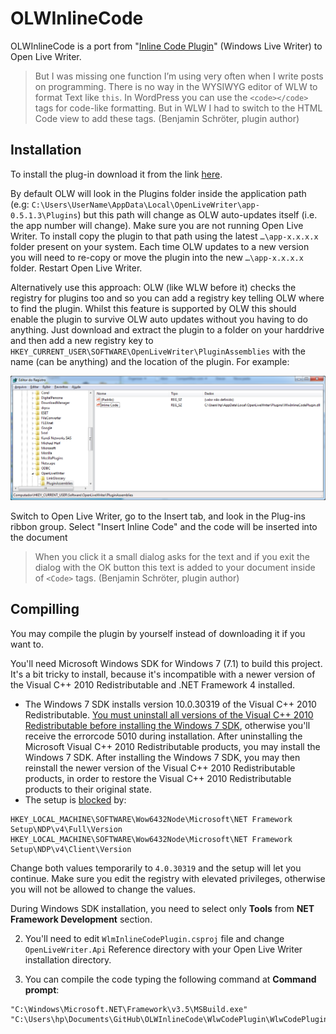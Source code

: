# OLWInlineCode

OLWInlineCode is a port from "[Inline Code Plugin](https://www.ticklishtechs.net/2008/02/21/windows-live-writer-plugin-for-code-in-wordpress/)" (Windows Live Writer) to Open Live Writer.

> But I was missing one function I’m using very often when I write posts on programming. There is no way in the WYSIWYG editor of WLW to format Text like `this`. In WordPress you can use the `<code></code>` tags for code-like formatting. But in WLW I had to switch to the HTML Code view to add these tags.
(Benjamin Schröter, plugin author)

## Installation
To install the plug-in download it from the link [here](https://github.com/coldscientist/olwinlinecode/releases/latest).

By default OLW will look in the Plugins folder inside the application path (e.g: `C:\Users\UserName\AppData\Local\OpenLiveWriter\app-0.5.1.3\Plugins`) but this path will change as OLW auto-updates itself (i.e. the app number will change). Make sure you are not running Open Live Writer. To install copy the plugin to that path using the latest `…\app-x.x.x.x` folder present on your system. Each time OLW updates to a new version you will need to re-copy or move the plugin into the new `…\app-x.x.x.x` folder. Restart Open Live Writer.

Alternatively use this approach: OLW (like WLW before it) checks the registry for plugins too and so you can add a registry key telling OLW where to find the plugin. Whilst this feature is supported by OLW this should enable the plugin to survive OLW auto updates without you having to do anything. Just download and extract the plugin to a folder on your harddrive and then add a new registry key to `HKEY_CURRENT_USER\SOFTWARE\OpenLiveWriter\PluginAssemblies` with the name (can be anything) and the location of the plugin. For example:

![OLW PluginAssemblies](InlineCode-OLW-PluginAssemblies.png)

Switch to Open Live Writer, go to the Insert tab, and look in the Plug-ins ribbon group. Select "Insert Inline Code" and the code will be inserted into the document

> When you click it a small dialog asks for the text and if you exit the dialog with the OK button this text is added to your document inside of `<Code>` tags.
(Benjamin Schröter, plugin author)

## Compilling
You may compile the plugin by yourself instead of downloading it if you want to.

You'll need Microsoft Windows SDK for Windows 7 (7.1) to build this project. It's a bit tricky to install, because it's incompatible with a newer version of the Visual C++ 2010 Redistributable and .NET Framework 4 installed. 

* The Windows 7 SDK installs version 10.0.30319 of the Visual C++ 2010 Redistributable. [You must uninstall all versions of the Visual C++ 2010 Redistributable before installing the Windows 7 SDK](https://support.microsoft.com/en-us/help/2717426/windows-sdk-fails-to-install-with-return-code-5100), otherwise you'll receive the errorcode 5010 during installation. After uninstalling the Microsoft Visual C++ 2010 Redistributable products, you may install the Windows 7 SDK.  After installing the Windows 7 SDK, you may then reinstall the newer version of the Visual C++ 2010 Redistributable products, in order to restore the Visual C++ 2010 Redistributable products to their original state.
* The setup is [blocked](https://stackoverflow.com/questions/31455926/windows-sdk-7-1-setup-failure) by:

```
HKEY_LOCAL_MACHINE\SOFTWARE\Wow6432Node\Microsoft\NET Framework Setup\NDP\v4\Full\Version
HKEY_LOCAL_MACHINE\SOFTWARE\Wow6432Node\Microsoft\NET Framework Setup\NDP\v4\Client\Version
```

Change both values temporarily to `4.0.30319` and the setup will let you continue. Make sure you edit the registry with elevated privileges, otherwise you will not be allowed to change the values.

During Windows SDK installation, you need to select only **Tools** from **NET Framework Development** section.

2. You'll need to edit `WlmInlineCodePlugin.csproj` file and change `OpenLiveWriter.Api` Reference directory with your Open Live Writer installation directory.

3. You can compile the code typing the following command at **Command prompt**:

```
"C:\Windows\Microsoft.NET\Framework\v3.5\MSBuild.exe" "C:\Users\hp\Documents\GitHub\OLWInlineCode\WlwCodePlugin\WlwCodePlugin.sln"
```
